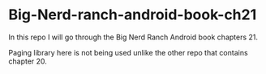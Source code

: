 # Big-Nerd-ranch-android-book-ch21
In this repo I will go through the Big Nerd Ranch Android book chapters 21. 

Paging library here is not being used unlike the other repo that contains chapter 20.
